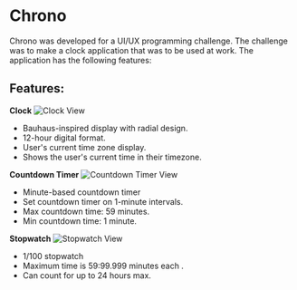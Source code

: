 # Chrono

Chrono was developed for a UI/UX programming challenge. The challenge was to make a clock application that was to be used at work.
The application has the following features:

## Features:
**Clock**
![Clock View](https://user-images.githubusercontent.com/9075833/225640182-3d851e1d-9be0-4b80-880a-cb8593ba7c1f.png)

- Bauhaus-inspired display with radial design.
- 12-hour digital format.
- User's current time zone display.
- Shows the user's current time in their timezone.

**Countdown Timer**
![Countdown Timer View](https://user-images.githubusercontent.com/9075833/225640667-bca4f855-fe64-453b-b4d5-298545294bac.png)

- Minute-based countdown timer
- Set countdown timer on 1-minute intervals.
- Max countdown time: 59 minutes.
- Min countdown time: 1 minute.

**Stopwatch**
![Stopwatch View](https://user-images.githubusercontent.com/9075833/225640631-ecacec0b-13ab-488e-8ecd-6f11ac0e18f9.png)

- 1/100 stopwatch
- Maximum time is 59:99.999 minutes each .
- Can count for up to 24 hours max.
